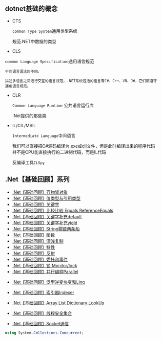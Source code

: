 ## dotnet基础的概念

* CTS

    ```common Type System```通用类型系统

    规范.NET中数据的类型

* CLS

```common Language Specification```通用语言规范 

    不同语言语法的不同。

    描述多语言之间进行交互的语言规范，.NET系统包括的语言有C#、C++、VB、J#，它们都遵守通用语言规范。

* CLR

    ```Common Language Runtime``` 公共语言运行库 

    .Net提供的那些类



* IL/CIL/MSIL

    ```Intermediate Language```中间语言

    我们可以直接把C#源码编译为.exe或dll文件，但是此时编译出来的程序代码并不是CPU能直接执行的二进制代码，而是IL代码

    反编译工具```ILSpy```


## .Net【基础回顾】系列

* [.Net【基础回顾】万物皆对象](https://www.cnblogs.com/thomerson/p/11426951.html)
* [.Net【基础回顾】值类型与引用类型](https://www.cnblogs.com/thomerson/p/11432594.html)
* [.Net【基础回顾】关键字](https://www.cnblogs.com/thomerson/p/11483311.html)
* [.Net【基础回顾】比较比较 Equals ReferenceEquals](https://www.cnblogs.com/thomerson/p/11494450.html)
* [.Net【基础回顾】关键字补充default](https://www.cnblogs.com/thomerson/p/16205599.html)
* [.Net【基础回顾】关键字补充yield](https://www.cnblogs.com/thomerson/p/16218591.html)
* [.Net【基础回顾】String脚踏两条船](https://www.cnblogs.com/thomerson/p/11494461.html)
* [.Net【基础回顾】函数](https://www.cnblogs.com/thomerson/p/11503629.html)
* [.Net【基础回顾】深浅复制](https://www.cnblogs.com/thomerson/p/11494483.html)
* [.Net【基础回顾】特性](https://www.cnblogs.com/thomerson/p/11503515.html)
* [.Net【基础回顾】反射](https://www.cnblogs.com/thomerson/p/11503518.html)
* [.Net【基础回顾】委托和事件](https://www.cnblogs.com/thomerson/p/11503521.html)
* [.Net【基础回顾】锁 Monitor/lock](https://www.cnblogs.com/thomerson/p/16410964.html)
* [.Net【基础回顾】并行编程Parallel](https://www.cnblogs.com/thomerson/p/16936903.html)

<!-- TODO -->

* [.Net【基础回顾】泛型逆变协变和Linq]()

* [.Net【基础回顾】索引器Indexer]()

* [.Net【基础回顾】Array List Dictionary LookUp]()

* [.Net【基础回顾】线程安全集合]()

* [.Net【基础回顾】Socket通信]()

```c#
using System.Collections.Concurrent;
```

